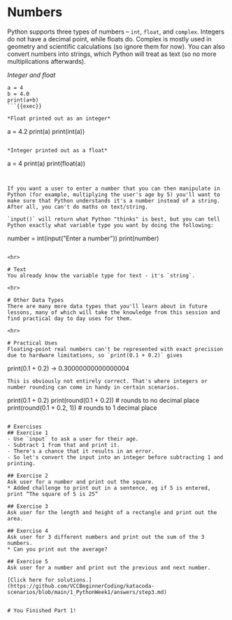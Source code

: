 # Numbers

Python supports three types of numbers – `int`, `float`, and `complex`. Integers do not have a decimal point, while floats do. Complex is mostly used in geometry and scientific calculations (so ignore them for now). You can also convert numbers into strings, which Python will treat as text (so no more multiplications afterwards).

*Integer and float*
```
a = 4
b = 4.0
print(a+b)
```{{exec}}

*Float printed out as an integer*
```
a = 4.2
print(a)
print(int(a))
```{{exec}}

*Integer printed out as a float*
```
a = 4
print(a)
print(float(a))
```{{exec}}


If you want a user to enter a number that you can then manipulate in Python (for example, multiplying the user's age by 5) you'll want to make sure that Python understands it's a number instead of a string. After all, you can't do maths on text/string.

`input()` will return what Python "thinks" is best, but you can tell Python exactly what variable type you want by doing the following:

```
number = int(input("Enter a number"))
print(number)
```{{exec}}

<hr>

# Text
You already know the variable type for text - it's `string`.

<hr>

# Other Data Types
There are many more data types that you'll learn about in future lessons, many of which will take the knowledge from this session and find practical day to day uses for them.

<hr>

# Practical Uses
Floating-point real numbers can't be represented with exact precision due to hardware limitations, so `print(0.1 + 0.2)` gives 
```
print(0.1 + 0.2)
-> 0.30000000000000004
```
This is obviously not entirely correct. That's where integers or number rounding can come in handy in certain scenarios.

```
print(0.1 + 0.2)
print(round(0.1 + 0.2)) # rounds to no decimal place
print(round(0.1 + 0.2, 1)) # rounds to 1 decimal place
```{{exec}}

# Exercises
## Exercise 1
- Use `input` to ask a user for their age.
- Subtract 1 from that and print it.
- There's a chance that it results in an error.
- So let's convert the input into an integer before subtracting 1 and printing.

## Exercise 2
Ask user for a number and print out the square.
* Added challenge to print out in a sentence, eg if 5 is entered, print “The square of 5 is 25”

## Exercise 3
Ask user for the length and height of a rectangle and print out the area.

## Exercise 4
Ask user for 3 different numbers and print out the sum of the 3 numbers.
* Can you print out the average?

## Exercise 5
Ask user for a number and print out the previous and next number.

[Click here for solutions.](https://github.com/VCCBeginnerCoding/katacoda-scenarios/blob/main/1_PythonWeek1/answers/step3.md)


# You Finished Part 1!